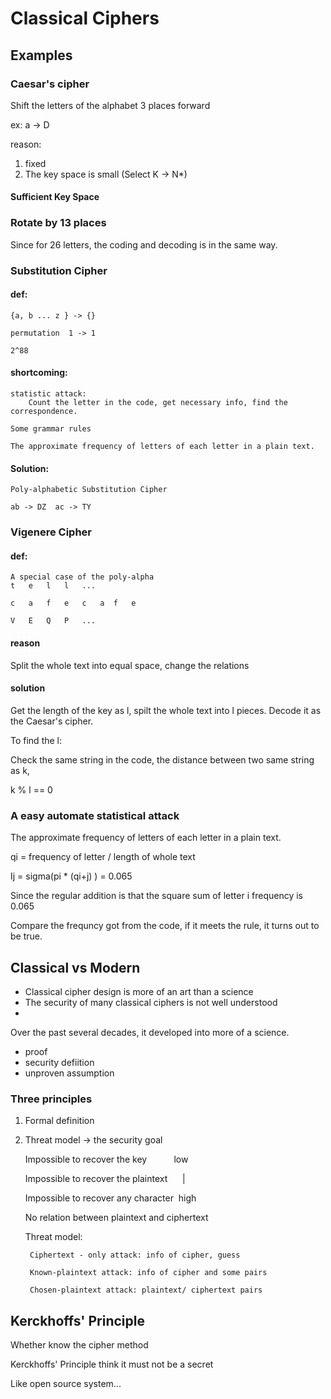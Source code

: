 # Classical Ciphers

## Examples
### Caesar's cipher

Shift the letters of the alphabet 3 places forward

ex: a -> D

reason: 

1. fixed 
2. The key space is small  (Select K -> N*)

#### Sufficient Key Space

### Rotate by 13 places

Since for 26 letters, the coding and decoding is in the same way.

### Substitution Cipher
#### def:

	{a, b ... z } -> {}

	permutation  1 -> 1

	2^88

#### shortcoming:

	statistic attack:
		Count the letter in the code, get necessary info, find the correspondence.
	
	Some grammar rules
	
	The approximate frequency of letters of each letter in a plain text.
	

#### Solution:
	
	Poly-alphabetic Substitution Cipher
	
	ab -> DZ  ac -> TY


### Vigenere Cipher
#### def:
	A special case of the poly-alpha
	t   e   l   l   ...
	
	c   a   f   e   c   a  f   e
	
	V   E   Q   P   ...

#### reason	
Split the whole text into equal space, change the relations

#### solution
Get the length of the key as l, spilt the whole text into l pieces. Decode it as the Caesar's cipher.

To find the l:

Check the same string in the code, the distance between two same string as k, 

k % l == 0


### A easy automate statistical attack


The approximate frequency of letters of each letter in a plain text.

qi = frequency  of letter / length of whole text

Ij = sigma(pi * (qi+j) ) = 0.065

Since the regular addition is that the square sum of letter i frequency is 0.065

Compare the frequncy got from the code, if it meets the rule, it turns out to be true.


## Classical vs Modern
<ul>
	<li>
		Classical cipher design is more of an art than a science
	</li>
	<li>
		The security of many classical ciphers is not well understood
	</li>
	<li>
	</li>
</ul>


Over the past several decades, it developed into more of a science.

<ul>
	<li>
		proof
	</li>
	<li>
		security defiition	
	</li>
	<li>
		unproven assumption
	</li>
</ul>

### Three principles
1. Formal definition
2. Threat model -> the security goal
	
	Impossible to recover the key &nbsp;&nbsp;&nbsp;&nbsp;&nbsp;&nbsp;&nbsp;&nbsp;&nbsp;          low
	
	Impossible to recover the plaintext  &nbsp;&nbsp;&nbsp;&nbsp;   |
	 
	Impossible to recover any character   &nbsp;high
	
	No relation between plaintext and ciphertext
	
	Threat model:
	
		Ciphertext - only attack: info of cipher, guess
		
		Known-plaintext attack: info of cipher and some pairs
		
		Chosen-plaintext attack: plaintext/ ciphertext pairs
		
 
## Kerckhoffs' Principle 
Whether know the cipher method

Kerckhoffs' Principle think it must not be a secret

Like open source system...



